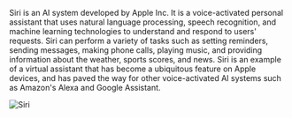 Siri is an AI system developed by Apple Inc. It is a voice-activated personal assistant that uses natural language processing, speech recognition, and machine learning technologies to understand and respond to users' requests. Siri can perform a variety of tasks such as setting reminders, sending messages, making phone calls, playing music, and providing information about the weather, sports scores, and news. Siri is an example of a virtual assistant that has become a ubiquitous feature on Apple devices, and has paved the way for other voice-activated AI systems such as Amazon's Alexa and Google Assistant.



![Siri](https://media.licdn.com/dms/image/C4D12AQHbALxqmaM-Wg/article-cover_image-shrink_720_1280/0/1607682078828?e=2147483647&v=beta&t=zqYxOH9AnNTUF91Ye5oWZhlNbNtzT6_lG70T3Y0c8eg)
